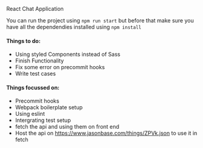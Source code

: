 React Chat Application

You can run the project using  `npm run start` but before that make sure you have all the dependendies installed using `npm install`

#### Things to do:
* Using styled Components instead of Sass
* Finish Functionality 
* Fix some error on precommit hooks
* Write test cases
 
 #### Things focussed on:
 * Precommit hooks
 * Webpack boilerplate setup
 * Using eslint 
 * Intergrating test setup 
 * fetch the api and using them on front end 
 * Host the api on https://www.jasonbase.com/things/ZPVk.json to use it in fetch 
 
